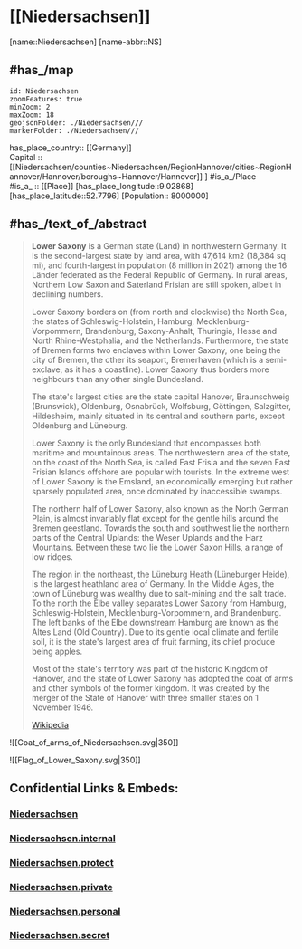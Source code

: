﻿---
has_id_wikidata: Q1197
location:
- 52.7796
- 9.02868
type: State
SpocWebEntityId: 36019
isDeleted: false
Confidential: public
ISO3166_2: DE-NI
tags:
- geo/State
icon: Flag_of_Lower_Saxony
named_after: '[[_Standards/WikiData/WD~Saxons]]'
language_used:
- "[[_Standards/WikiData/WD~East Frisian Low Saxon]]"
- "[[_Standards/WikiData/WD~Standard High German]]"
- "[[_Standards/WikiData/WD~Low German]]"
- "[[_Standards/WikiData/WD~Saterland Frisian]]"
twinned_administrative_body: "[[_Standards/WikiData/WD~Tokushima Prefecture]]"
highest_point: '[[_Standards/WikiData/WD~Wurmberg]]'
legislative_body:
- "[[_Standards/WikiData/WD~Landtag of Lower Saxony]]"
located_in_or_next_to_body_of_water:
- "[[_Standards/WikiData/WD~German Bight]]"
- "[[_Standards/WikiData/WD~North Sea]]"
replaces:
- "[[_Standards/WikiData/WD~Free State of Schaumburg-Lippe]]"
- "[[_Standards/WikiData/WD~substate of Hanover]]"
- "[[_Standards/WikiData/WD~Free State of Oldenburg]]"
- "[[_Standards/WikiData/WD~State of Brunswick]]"
flag: "[[_Standards/WikiData/WD~flag of Lower Saxony]]"
has_part_s_: "[[_Standards/WikiData/WD~Brunswick Land]]"
instance_of:
- "[[_Standards/WikiData/WD~federated state of Germany]]"
member_of:
- "[[_Standards/WikiData/WD~Common Library Network]]"
archives_at: "[[_Standards/WikiData/WD~Lower Saxony State Archive]]"
highest_judicial_authority: "[[_Standards/WikiData/WD~Constitutional Court of Lower Saxony]]"
head_of_government: "[[_Standards/WikiData/WD~Stephan Weil]]"
coat_of_arms: "[[_Standards/WikiData/WD~coat of arms of Lower Saxony]]"
topic_s_main_Wikimedia_portal: "[[_Standards/WikiData/WD~Portal:Lower Saxony]]"
permanent_duplicated_item:
- '[[_Standards/WikiData/WD~Q25929971]]'
office_held_by_head_of_government: "[[_Standards/WikiData/WD~Minister-President of Lower Saxony]]"
economy_of_topic: "[[_Standards/WikiData/WD~economy of Lower Saxony]]"
award_received: '[[_Standards/WikiData/WD~BigBrotherAwards]]'
image: "http://commons.wikimedia.org/wiki/Special:FilePath/NASA%20World%20Wind%20-%20Ostfriesland.png"
coordinate_location: "Point(9.393055555 52.756111111)"
Instagram_username: niedersachsen.de
coordinates_of_southernmost_point: "Point(9.732444444 51.293472222)"
shares_border_with:
- '[[_Standards/WikiData/WD~Groningen]]'
- '[[_Standards/WikiData/WD~Drenthe]]'
- '[[_Standards/WikiData/WD~Overijssel]]'
- '[[_Standards/WikiData/WD~Hamburg]]'
- '[[_Standards/WikiData/WD~Schleswig-Holstein]]'
- "[[_Standards/WikiData/WD~North Rhine-Westphalia]]"
- '[[_Standards/WikiData/WD~Hesse]]'
- "[[_Standards/WikiData/WD~Mecklenburg-Western Pomerania]]"
- '[[_Standards/WikiData/WD~Saxony-Anhalt]]'
- '[[_Standards/WikiData/WD~Thuringia]]'
- '[[_Standards/WikiData/WD~Brandenburg]]'
- '[[_Standards/WikiData/WD~Bremen]]'
capital: '[[_Standards/WikiData/WD~Hanover]]'
contains_the_administrative_territorial_entity:
- '[[_Standards/WikiData/WD~Brunswick]]'
- '[[_Standards/WikiData/WD~Osnabrück]]'
- '[[_Standards/WikiData/WD~Oldenburg]]'
- '[[_Standards/WikiData/WD~Wolfsburg]]'
- '[[_Standards/WikiData/WD~Salzgitter]]'
- '[[_Standards/WikiData/WD~Wilhelmshaven]]'
- '[[_Standards/WikiData/WD~Delmenhorst]]'
- '[[_Standards/WikiData/WD~Emden]]'
- '[[_Standards/WikiData/WD~Cuxhaven]]'
- '[[_Standards/WikiData/WD~Stade]]'
- '[[_Standards/WikiData/WD~Harburg]]'
- '[[_Standards/WikiData/WD~Lüneburg]]'
- "[[_Standards/WikiData/WD~Uelzen District]]"
- "[[_Standards/WikiData/WD~Lüchow-Dannenberg District]]"
- '[[_Standards/WikiData/WD~Celle]]'
- '[[_Standards/WikiData/WD~Heidekreis]]'
- "[[_Standards/WikiData/WD~Rotenburg (Wümme)]]"
- '[[_Standards/WikiData/WD~Osterholz]]'
- '[[_Standards/WikiData/WD~Verden]]'
- '[[_Standards/WikiData/WD~Wittmund]]'
- '[[_Standards/WikiData/WD~Aurich]]'
- '[[_Standards/WikiData/WD~Leer]]'
- '[[_Standards/WikiData/WD~Friesland]]'
- "[[_Standards/WikiData/WD~County of Bentheim]]"
- '[[_Standards/WikiData/WD~Emsland]]'
- '[[_Standards/WikiData/WD~Osnabrück]]'
- '[[_Standards/WikiData/WD~Vechta]]'
- '[[_Standards/WikiData/WD~Ammerland]]'
- '[[_Standards/WikiData/WD~Cloppenburg]]'
- '[[_Standards/WikiData/WD~Wesermarsch]]'
- '[[_Standards/WikiData/WD~Oldenburg]]'
- "[[_Standards/WikiData/WD~Nienburg an der Weser]]"
- '[[_Standards/WikiData/WD~Diepholz]]'
- "[[_Standards/WikiData/WD~Hanover region]]"
- '[[_Standards/WikiData/WD~Schaumburg]]'
- '[[_Standards/WikiData/WD~Hamelin-Pyrmont]]'
- '[[_Standards/WikiData/WD~Holzminden]]'
- '[[_Standards/WikiData/WD~Hildesheim]]'
- '[[_Standards/WikiData/WD~Northeim]]'
- "[[_Standards/WikiData/WD~Göttingen district]]"
- '[[_Standards/WikiData/WD~Goslar]]'
- '[[_Standards/WikiData/WD~Wolfenbüttel]]'
- "[[_Standards/WikiData/WD~Helmstedt District]]"
- '[[_Standards/WikiData/WD~Peine]]'
- '[[_Standards/WikiData/WD~Gifhorn]]'
located_in_time_zone:
- "[[_Standards/WikiData/WD~UTC+01:00]]"
- "[[_Standards/WikiData/WD~UTC+02:00]]"
located_in_the_administrative_territorial_entity: '[[_Standards/WikiData/WD~Germany]]'
country: '[[_Standards/WikiData/WD~Germany]]'
elevation_above_sea_level: 13
German_regional_key: 03
flag_image: "http://commons.wikimedia.org/wiki/Special:FilePath/Flag%20of%20Lower%20Saxony.svg"
native_label:
- Niedersachsen
OmegaWiki_Defined_Meaning: 416994
area: 47614.07
population: 8003421
Commons_category: "Lower Saxony"
coordinates_of_easternmost_point: "Point(11.598166666 53.034555555)"
inception: 1946-11-01
has_time_started: 1946-11-01
coordinates_of_westernmost_point: "Point(6.638638888 53.591944444)"
coat_of_arms_image: "http://commons.wikimedia.org/wiki/Special:FilePath/Coat%20of%20arms%20of%20Lower%20Saxony.svg"
coordinates_of_northernmost_point: "Point(8.67875 53.892277777)"
geoshape: "http://commons.wikimedia.org/data/main/Data:Niedersachsen.map"
locator_map_image: "http://commons.wikimedia.org/wiki/Special:FilePath/Locator%20map%20Lower-Saxony%20in%20Germany.svg"
detail_map:
- "http://commons.wikimedia.org/wiki/Special:FilePath/Lower%20Saxony%2C%20administrative%20divisions%20-%20de%20-%20colored.svg"
page_banner: "http://commons.wikimedia.org/wiki/Special:FilePath/Wremen%20banner.jpg"
official_website: "https://www.niedersachsen.de/"
BHCL_UUID:
- 11229295-4449-4948-ba31-6a29878bb56e
Dewey_Decimal_Classification: 2--4359
Libris_URI: b8nqpl8v3k887x4
ISO_3166_2_code: DE-NI
HASC:
- DE.NI
NUTS_code: DE9
FIPS_10_4_countries_and_regions_: GM06
Facebook_username: Niedersachsen
Commons_gallery: Niedersachsen
Image_Archive_Herder_Institute: Q1197
motto_text:
- "Niedersachsen. Klar."
aliases:
- "Lower Saxony"
---

# [[Niedersachsen]] 

[name::Niedersachsen] 
[name-abbr::NS] 

## #has_/map 

```leaflet
id: Niedersachsen
zoomFeatures: true 
minZoom: 2 
maxZoom: 18
geojsonFolder: ./Niedersachsen///
markerFolder: ./Niedersachsen///
```

has_place_country:: [[Germany]]  
Capital ::  [[Niedersachsen/counties~Niedersachsen/RegionHannover/cities~RegionHannover/Hannover/boroughs~Hannover/Hannover]] ] 
#is_a_/Place  
#is_a_ :: [[Place]] 
[has_place_longitude::9.02868] 
[has_place_latitude::52.7796] 
[Population:: 8000000] 


## #has_/text_of_/abstract 

> **Lower Saxony** is a German state (Land) in northwestern Germany. 
> It is the second-largest state by land area, with 47,614 km2 (18,384 sq mi), 
> and fourth-largest in population (8 million in 2021) 
> among the 16 Länder federated as the Federal Republic of Germany. 
> In rural areas, Northern Low Saxon and Saterland Frisian are still spoken, albeit in declining numbers.
>
> Lower Saxony borders on (from north and clockwise) the North Sea, 
> the states of Schleswig-Holstein, Hamburg, Mecklenburg-Vorpommern, Brandenburg, 
> Saxony-Anhalt, Thuringia, Hesse and North Rhine-Westphalia, and the Netherlands. 
> Furthermore, the state of Bremen forms two enclaves within Lower Saxony, 
> one being the city of Bremen, the other its seaport, Bremerhaven (which is a semi-exclave, as it has a coastline). 
> Lower Saxony thus borders more neighbours than any other single Bundesland. 
> 
> The state's largest cities are the state capital Hanover, Braunschweig (Brunswick), 
> Oldenburg, Osnabrück, Wolfsburg, Göttingen, Salzgitter, Hildesheim, 
> mainly situated in its central and southern parts, except Oldenburg and Lüneburg.
>
> Lower Saxony is the only Bundesland that encompasses both maritime and mountainous areas. 
> The northwestern area of the state, on the coast of the North Sea, is called East Frisia 
> and the seven East Frisian Islands offshore are popular with tourists. 
> In the extreme west of Lower Saxony is the Emsland, an economically emerging 
> but rather sparsely populated area, once dominated by inaccessible swamps. 
> 
> The northern half of Lower Saxony, also known as the North German Plain, 
> is almost invariably flat except for the gentle hills around the Bremen geestland. 
> Towards the south and southwest lie the northern parts of the Central Uplands: 
> the Weser Uplands and the Harz Mountains. 
> Between these two lie the Lower Saxon Hills, a range of low ridges.
>
> The region in the northeast, the Lüneburg Heath (Lüneburger Heide), is the largest heathland area of Germany. 
> In the Middle Ages, the town of Lüneburg was wealthy due to salt-mining and the salt trade. 
> To the north the Elbe valley separates Lower Saxony from Hamburg, Schleswig-Holstein, 
> Mecklenburg-Vorpommern, and Brandenburg. 
> The left banks of the Elbe downstream Hamburg are known as the Altes Land (Old Country). 
> Due to its gentle local climate and fertile soil, it is the state's largest area of fruit farming, 
> its chief produce being apples.
>
> Most of the state's territory was part of the historic Kingdom of Hanover, 
> and the state of Lower Saxony has adopted the coat of arms and other symbols of the former kingdom. 
> It was created by the merger of the State of Hanover with three smaller states on 1 November 1946.
>
> [Wikipedia](https://en.wikipedia.org/wiki/Lower%20Saxony)
> 

![[Coat_of_arms_of_Niedersachsen.svg|350]] 

![[Flag_of_Lower_Saxony.svg|350]] 



## Confidential Links & Embeds: 

### [Niedersachsen](/_public/Earth/Continent/Europe/Europe~Central/Germany/Germany~West/Niedersachsen.md) 

### [Niedersachsen.internal](/_internal/Earth/Continent/Europe/Europe~Central/Germany/Germany~West/Niedersachsen.internal.md) 

### [Niedersachsen.protect](/_protect/Earth/Continent/Europe/Europe~Central/Germany/Germany~West/Niedersachsen.protect.md) 

### [Niedersachsen.private](/_private/Earth/Continent/Europe/Europe~Central/Germany/Germany~West/Niedersachsen.private.md) 

### [Niedersachsen.personal](/_personal/Earth/Continent/Europe/Europe~Central/Germany/Germany~West/Niedersachsen.personal.md) 

### [Niedersachsen.secret](/_secret/Earth/Continent/Europe/Europe~Central/Germany/Germany~West/Niedersachsen.secret.md) 
